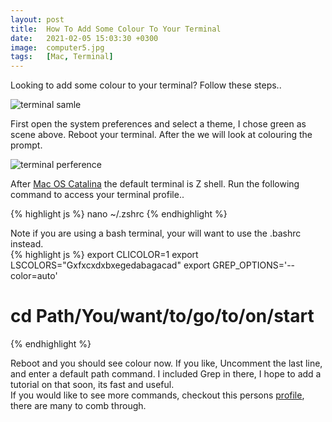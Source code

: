 ```yaml
---
layout: post
title:  How To Add Some Colour To Your Terminal
date:   2021-02-05 15:03:30 +0300
image:  computer5.jpg
tags:   [Mac, Terminal]
---
```

Looking to add some colour to your terminal? Follow these steps..   

![terminal samle]({{site.baseurl}}/img/posts/terminal.png)

First open the system preferences and select a theme, I chose green as scene above. Reboot your terminal. After the we will look at colouring the prompt.

![terminal perference]({{site.baseurl}}/img/posts/terminal_preferences.png)


After [Mac OS Catalina](https://www.macobserver.com/tips/quick-tip/macos-catalina-terminal-bash/) the default terminal is Z shell. Run the following command to access your terminal profile..  

{% highlight js %}
nano ~/.zshrc
{% endhighlight %}

Note if you are using a bash terminal, your will want to use the .bashrc instead.  
{% highlight js %}
export CLICOLOR=1
export LSCOLORS="Gxfxcxdxbxegedabagacad"
export GREP_OPTIONS='--color=auto'

# cd Path/You/want/to/go/to/on/start
{% endhighlight %}

Reboot and you should see colour now. If you like, Uncomment the last line, and enter a default path command. I included Grep in there, I hope to add a tutorial on that soon, its fast and useful.  
If you would like to see more commands, checkout this persons [profile](https://gist.github.com/hernamesbarbara/1937937), there are many to comb through.

